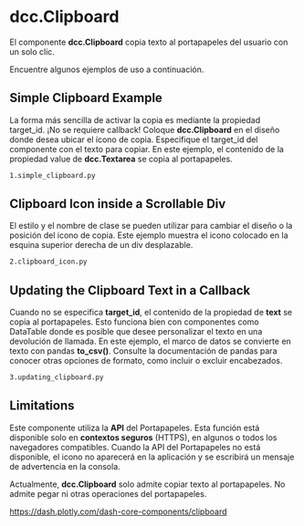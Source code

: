 # dcc.Clipboard

El componente **dcc.Clipboard** copia texto al portapapeles del usuario con un solo clic.

Encuentre algunos ejemplos de uso a continuación.

## Simple Clipboard Example

La forma más sencilla de activar la copia es mediante la propiedad target_id. ¡No se requiere callback! Coloque **dcc.Clipboard** en el diseño donde desea ubicar el ícono de copia. Especifique el target_id del componente con el texto para copiar. En este ejemplo, el contenido de la propiedad value de **dcc.Textarea** se copia al portapapeles.

```bash
1.simple_clipboard.py
```

## Clipboard Icon inside a Scrollable Div

El estilo y el nombre de clase se pueden utilizar para cambiar el diseño o la posición del icono de copia. Este ejemplo muestra el icono colocado en la esquina superior derecha de un div desplazable.

```bash
2.clipboard_icon.py
```

## Updating the Clipboard Text in a Callback

Cuando no se especifica **target_id**, el contenido de la propiedad de **text** se copia al portapapeles. Esto funciona bien con componentes como DataTable donde es posible que desee personalizar el texto en una devolución de llamada. En este ejemplo, el marco de datos se convierte en texto con pandas **to_csv()**. Consulte la documentación de pandas para conocer otras opciones de formato, como incluir o excluir encabezados.

```bash
3.updating_clipboard.py
```

## Limitations

Este componente utiliza la **API** del Portapapeles. Esta función está disponible solo en **contextos seguros** (HTTPS), en algunos o todos los navegadores compatibles. Cuando la API del Portapapeles no está disponible, el icono no aparecerá en la aplicación y se escribirá un mensaje de advertencia en la consola.

Actualmente, **dcc.Clipboard** solo admite copiar texto al portapapeles. No admite pegar ni otras operaciones del portapapeles.

https://dash.plotly.com/dash-core-components/clipboard
